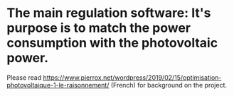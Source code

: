 # The main regulation software: It's purpose is to match the power consumption with the photovoltaic power.

 Please read https://www.pierrox.net/wordpress/2019/02/15/optimisation-photovoltaique-1-le-raisonnement/ (French) for background on the project.
